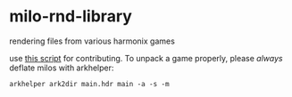 # milo-rnd-library
rendering files from various harmonix games



use [this script](https://gist.github.com/lunalawl/23fafb2c923917bdb7b170687c0ac500) for contributing.
To unpack a game properly, please *always* deflate milos with arkhelper:

`arkhelper ark2dir main.hdr main -a -s -m`
